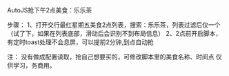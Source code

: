 AutoJS抢下午2点美食：乐乐茶

步骤：
1、打开交行最红星期五美食2点列表，搜索：乐乐茶，列表过滤后仅一个（试了下，如果在列表底部，滑动后会识别不到布局信息）
2、2点前开启脚本，有定时toast处理不会息屏，可以提前2分钟,到点自动抢

注：
没有做成配置读取，抢自己想要买的，可修改脚本里的美食名称、时间点
仅供学习，务商用。


